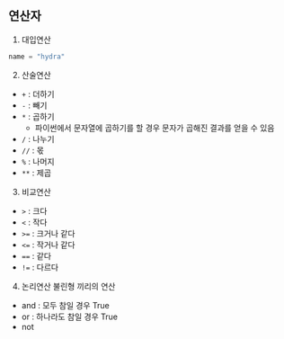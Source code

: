 ## 연산자

1. 대입연산

```py
name = "hydra"
```

2. 산술연산

-   `+` : 더하기
-   `-` : 빼기
-   `*` : 곱하기
    -   파이썬에서 문자열에 곱하기를 할 경우 문자가 곱해진 결과를 얻을 수 있음
-   `/` : 나누기
-   `//` : 몫
-   `%` : 나머지
-   `**` : 제곱

3. 비교연산

-   `>` : 크다
-   `<` : 작다
-   `>=` : 크거나 같다
-   `<=` : 작거나 같다
-   `==` : 같다
-   `!=` : 다르다

4. 논리연산
   불린형 끼리의 연산

-   and : 모두 참일 경우 True
-   or : 하나라도 참일 경우 True
-   not
